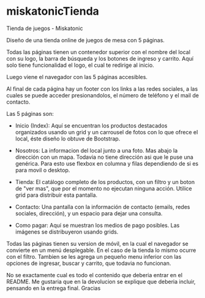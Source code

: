 # miskatonicTienda

Tienda de juegos - Miskatonic

Diseño de una tienda online de juegos de mesa con 5 páginas.

Todas las páginas tienen un contenedor superior con el nombre del local con su logo, la barra de búsqueda y los botones de ingreso y carrito. Aquí solo tiene funcionalidad el logo, el cual te redirige al inicio.

Luego viene el navegador con las 5 páginas accesibles.

Al final de cada página hay un footer con los links a las redes sociales, a las cuales se puede acceder presionandolos, el número de teléfono y el mail de contacto.

Las 5 páginas son:
- Inicio (Index): Aquí se encuentran los productos destacados organizados usando un grid y un carrousel de fotos con lo que ofrece el local, éste diseño lo obtuve de Bootstrap.

- Nosotros: La informacion del local junto a una foto. Mas abajo la dirección con un mapa. Todavia no tiene dirección asi que le puse una genérica. Para esto use flexbox en columna y filas dependiendo de si es para movil o desktop.

- Tienda: El catálogo completo de los productos, con un filtro y un boton de "ver mas", que por el momento no ejecutan ninguna acción. Utilice grid para distribuir esta pantalla.

- Contacto: Una pantalla con la información de contacto (emails, redes sociales, dirección), y un espacio para dejar una consulta. 

- Como pagar: Aquí se muestran los medios de pago posibles. Las imágenes se distribuyeron usando grids.

Todas las páginas tienen su version de móvil, en la cual el navegador se convierte en un menú desplegable. En el caso de la tienda lo mismo ocurre con el filtro. Tambien se les agrega un pequeño menu inferior con las opciones de ingresar, buscar y carrito, que todavia no funcionan.

No se exactamente cual es todo el contenido que deberia entrar en el README. Me gustaria que en la devolucion se explique que deberia incluir, pensando en la entrega final. Gracias
